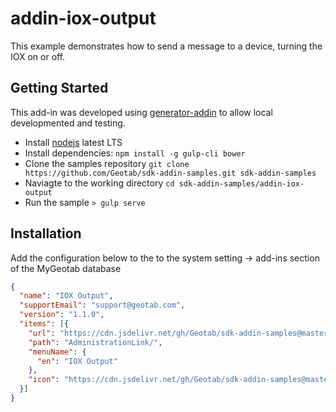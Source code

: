 # addin-iox-output

This example demonstrates how to send a message to a device, turning the IOX on or off.

## Getting Started

This add-in was developed using [generator-addin](https://github.com/Geotab/generator-addin) to allow local developmented and testing.

* Install [nodejs](https://nodejs.org/en/) latest LTS
* Install dependencies: `npm install -g gulp-cli bower`
* Clone the samples repository `git clone https://github.com/Geotab/sdk-addin-samples.git sdk-addin-samples`
* Naviagte to the working directory `cd sdk-addin-samples/addin-iox-output`
* Run the sample `> gulp serve`

## Installation

Add the configuration below to the to the system setting -> add-ins section of the MyGeotab database

```json
{
  "name": "IOX Output",
  "supportEmail": "support@geotab.com",
  "version": "1.1.0",
  "items": [{
    "url": "https://cdn.jsdelivr.net/gh/Geotab/sdk-addin-samples@master/addin-iox-output/dist/ioxOutput.html",
    "path": "AdministrationLink/",
    "menuName": {
      "en": "IOX Output"
    },
    "icon": "https://cdn.jsdelivr.net/gh/Geotab/sdk-addin-samples@master/addin-iox-output/dist/images/icon.svg"
  }]
}
```
